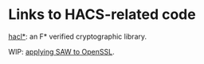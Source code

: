 # Links to HACS-related code

[hacl&ast;](https://github.com/mitls/hacl-star): an F&ast; verified cryptographic library.

WIP: [applying SAW to OpenSSL](https://github.com/benlaurie/openssl/tree/saw/proof).
